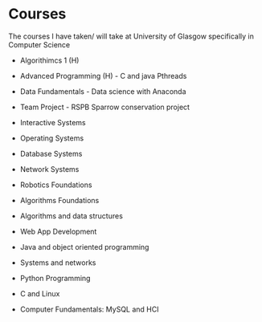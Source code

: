 # Courses
The courses I have taken/ will take at University of Glasgow specifically in Computer Science

* Algorithimcs 1 (H)

* Advanced Programming (H) - C and java Pthreads

* Data Fundamentals - Data science with Anaconda

* Team Project - RSPB Sparrow conservation project

* Interactive Systems

* Operating Systems

* Database Systems

* Network Systems

* Robotics Foundations

* Algorithms Foundations

* Algorithms and data structures

* Web App Development

* Java and object oriented programming

* Systems and networks

* Python Programming

* C and Linux

* Computer Fundamentals: MySQL and HCI
